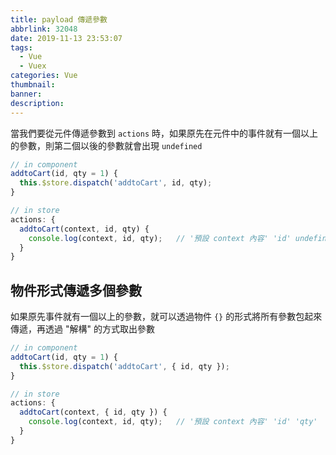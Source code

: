 ```yaml
---
title: payload 傳遞參數
abbrlink: 32048
date: 2019-11-13 23:53:07
tags:
  - Vue
  - Vuex
categories: Vue
thumbnail:
banner:
description:
---
```


當我們要從元件傳遞參數到 `actions` 時，如果原先在元件中的事件就有一個以上的參數，則第二個以後的參數就會出現 `undefined`

``` js
// in component
addtoCart(id, qty = 1) {
  this.$store.dispatch('addtoCart', id, qty);
}

// in store
actions: {
  addtoCart(context, id, qty) {
    console.log(context, id, qty);   // '預設 context 內容' 'id' undefined
  }
}
```

## 物件形式傳遞多個參數

如果原先事件就有一個以上的參數，就可以透過物件 `{}` 的形式將所有參數包起來傳遞，再透過 "解構" 的方式取出參數

``` js
// in component
addtoCart(id, qty = 1) {
  this.$store.dispatch('addtoCart', { id, qty });
}

// in store
actions: {
  addtoCart(context, { id, qty }) {
    console.log(context, id, qty);   // '預設 context 內容' 'id' 'qty'
  }
}
```


